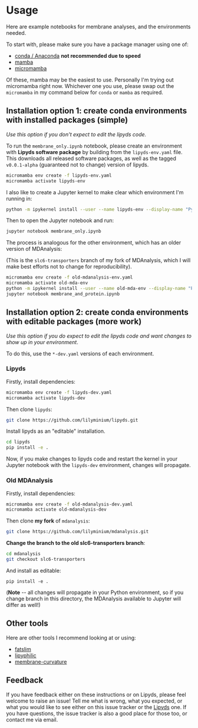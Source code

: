 # Usage

Here are example notebooks for membrane analyses, and the environments needed.

To start with, please make sure you have a package manager using one of:

* [conda / Anaconda](https://conda.io/projects/conda/en/latest/user-guide/install/index.html) **not recommended due to speed**
* [mamba](https://mamba.readthedocs.io/en/latest/mamba-installation.html#mamba-install)
* [micromamba](https://mamba.readthedocs.io/en/latest/micromamba-installation.html)

Of these, mamba may be the easiest to use. Personally I'm trying out micromamba right now. Whichever one you use, please swap out the `micromamba` in my command below for `conda` or `mamba` as required.


## Installation option 1: create conda environments with installed packages (simple)

*Use this option if you don't expect to edit the lipyds code.*

To run the `membrane_only.ipynb` notebook, please create an environment with **Lipyds software package** by building from the `lipyds-env.yaml` file. This downloads all released software packages, as well as the tagged `v0.0.1-alpha` (guaranteed not to change) version of lipyds.

```bash
micromamba env create -f lipyds-env.yaml
micromamba activate lipyds-env
```

I also like to create a Jupyter kernel to make clear which environment I'm running in:

```bash
python -m ipykernel install --user --name lipyds-env --display-name "Python (lipyds-env)"
```

Then to open the Jupyter notebook and run:

```bash
jupyter notebook membrane_only.ipynb
```

The process is analogous for the other environment, which has an older version of MDAnalysis:

(This is the `slc6-transporters` branch of my fork of MDAnalysis, which I will make best efforts not to change for reproducibility).

```bash
micromamba env create -f old-mdanalysis-env.yaml
micromamba activate old-mda-env
python -m ipykernel install --user --name old-mda-env --display-name "Python (old-mda-env)"
jupyter notebook membrane_and_protein.ipynb
```

## Installation option 2: create conda environments with editable packages (more work)

*Use this option if you do expect to edit the lipyds code and want changes to show up in your environment*.

To do this, use the `*-dev.yaml` versions of each environment.

### Lipyds

Firstly, install dependencies:

```bash
micromamba env create -f lipyds-dev.yaml
micromamba activate lipyds-dev
```

Then clone `lipyds`:

```bash
git clone https://github.com/lilyminium/lipyds.git
```

Install lipyds as an "editable" installation.

```bash
cd lipyds
pip install -e .
```

Now, if you make changes to lipyds code and restart the kernel in your Jupyter notebook with the `lipyds-dev` environment, changes will propagate.

### Old MDAnalysis

Firstly, install dependencies:

```bash
micromamba env create -f old-mdanalysis-dev.yaml
micromamba activate old-mdanalysis-dev
```

Then clone **my fork** of `mdanalysis`:

```bash
git clone https://github.com/lilyminium/mdanalysis.git
```

**Change the branch to the old slc6-transporters branch**:

```bash
cd mdanalysis
git checkout slc6-transporters
```

And install as editable:

```
pip install -e .
```

(**Note** -- all changes will propagate in your Python environment, so if you change branch in this directory, the MDAnalysis available to Jupyter will differ as well!)


## Other tools

Here are other tools I recommend looking at or using:

- [fatslim](https://fatslim.github.io/)
- [lipyphilic](https://lipyphilic.readthedocs.io/en/latest/reference/analyses.html)
- [membrane-curvature](https://membrane-curvature.readthedocs.io/en/latest/index.html)

## Feedback

If you have feedback either on these instructions or on Lipyds, please feel welcome to raise an issue! Tell me what is wrong, what you expected, or what you would like to see either on this issue tracker or the [Lipyds](https://github.com/lilyminium/lipyds/issues?q=is%3Aissue+is%3Aopen+sort%3Aupdated-desc) one. If you have questions, the issue tracker is also a good place for those too, or contact me via email.
